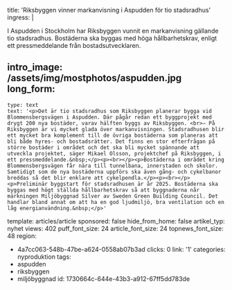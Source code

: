title: 'Riksbyggen vinner markanvisning i Aspudden för tio stadsradhus'
ingress: |
  <p>I Aspudden i Stockholm har Riksbyggen vunnit en markanvisning gällande tio stadsradhus. Bostäderna ska byggas med höga hållbarhetskrav, enligt ett pressmeddelande från bostadsutvecklaren.
  </p>
  
intro_image: /assets/img/mostphotos/aspudden.jpg
long_form:
  -
    type: text
    text: '<p>Det är tio stadsradhus som Riksbyggen planerar bygga vid Blommensbergsvägen i Aspudden. Där pågår redan ett byggprojekt med drygt 200 nya bostäder, varav hälften byggs av Riksbyggen. <br>– På Riksbyggen är vi mycket glada över markanvisningen. Stadsradhusen blir ett mycket bra komplement till de övriga bostäderna som planeras att bli både hyres- och bostadsrätter. Det finns en stor efterfrågan på större bostäder i området och det ska bli mycket spännande att utveckla projektet, säger Mikael Olsson, projektchef på Riksbyggen, i ett pressmeddelande.&nbsp;</p><p><br></p><p>Bostäderna i området kring Blommensbergsvägen får nära till tunnelbana, innerstaden och skolor. Samtidigt som de nya bostäderna uppförs ska även gång- och cykelbanor breddas så det blir enklare att cykelpendla.</p><p><br></p><p>Preliminär byggstart för stadsradhusen är år 2025. Bostäderna ska byggas med högt ställda hållbarhetskrav så att byggnaderna når märkningen Miljöbyggnad Silver av Sweden Green Building Council. Det handlar bland annat om att ha en god ljudmiljö, bra ventilation och en låg energianvändning.&nbsp;</p>'
template: articles/article
sponsored: false
hide_from_home: false
artikel_typ: nyhet
views: 402
puff_font_size: 24
article_font_size: 24
topnews_font_size: 48
region:
  - 4a7cc063-548b-47be-a624-0558ab07b3ad
clicks: 0
link: '1'
categories: nyproduktion
tags:
  - aspudden
  - riksbyggen
  - miljöbyggnad
id: 1730664c-644e-43b3-a912-67ff5dd783de
